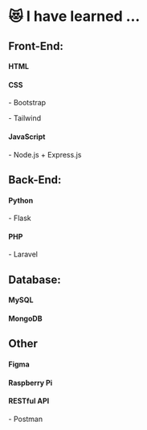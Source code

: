 <h1>😻 I have learned ...</h1>
<h2>Front-End:</h2>
<h4>HTML</h3>
<h4>CSS</h4>
<p>- Bootstrap</p>
<p>- Tailwind</p>
<h4>JavaScript</h4>
<p>- Node.js + Express.js</p>
<h2>Back-End:</h2>
<h4>Python</h4>
<p>- Flask</p>
<h4>PHP</h4>
<p>- Laravel</p>
<h2>Database:</h2>
<h4>MySQL</h4>
<h4>MongoDB</h4>
<h2>Other</h2>
<h4>Figma</h4>
<h4>Raspberry Pi</h4>
<h4>RESTful API</h4>
<p>- Postman</p>

<!--
**hwanhom/hwanhom** is a ✨ _special_ ✨ repository because its `README.md` (this file) appears on your GitHub profile.

Here are some ideas to get you started:

- 🔭 I’m currently working on ...
- 🌱 I’m currently learning ...
- 👯 I’m looking to collaborate on ...
- 🤔 I’m looking for help with ...
- 💬 Ask me about ...
- 📫 How to reach me: ...
- 😄 Pronouns: ...
- ⚡ Fun fact: ...
-->
